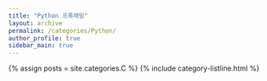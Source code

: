 ```yaml
---
title: "Python 프록래밍"
layout: archive
permalink: /categories/Python/
author_profile: true
sidebar_main: true
---
```

{% assign posts = site.categories.C %}
{% include category-listline.html %}